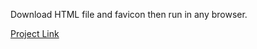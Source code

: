 Download HTML file and favicon then run in any browser.

<a href="https://roadmap.sh/projects/single-page-cv">Project Link</a>
